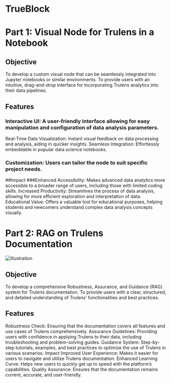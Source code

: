 # TrueBlock
# Part 1: Visual Node for Trulens in a Notebook
##  Objective
To develop a custom visual node that can be seamlessly integrated into Jupyter notebooks or similar environments.
To provide users with an intuitive, drag-and-drop interface for incorporating Trulens analytics into their data pipelines.

## Features
### Interactive UI: A user-friendly interface allowing for easy manipulation and configuration of data analysis parameters.
Real-Time Data Visualization: Instant visual feedback on data processing and analysis, aiding in quicker insights.
Seamless Integration: Effortlessly embeddable in popular data science notebooks.


### Customization: Users can tailor the node to suit specific project needs.
##Impact
###Enhanced Accessibility: Makes advanced data analytics more accessible to a broader range of users, including those with limited coding skills.
Increased Productivity: Streamlines the process of data analysis, allowing for more efficient exploration and interpretation of data.
Educational Value: Offers a valuable tool for educational purposes, helping students and newcomers understand complex data analysis concepts visually.



# Part 2: RAG on Trulens Documentation
![Illustration](https://github.com/Qredence/Trueblock/assets/60674042/0db405c2-79ee-434a-a4ee-ea8529647a00)


## Objective
To develop a comprehensive Robustness, Assurance, and Guidance (RAG) system for Trulens documentation.
To provide users with a clear, structured, and detailed understanding of Trulens’ functionalities and best practices.

## Features
Robustness Check: Ensuring that the documentation covers all features and use cases of Trulens comprehensively.
Assurance Guidelines: Providing users with confidence in applying Trulens to their data, including troubleshooting and problem-solving guides.
Guidance System: Step-by-step tutorials, examples, and best practices to optimize the use of Trulens in various scenarios.
Impact
Improved User Experience: Makes it easier for users to navigate and utilize Trulens documentation.
Enhanced Learning Curve: Helps new users to quickly get up to speed with the platform’s capabilities.
Quality Assurance: Ensures that the documentation remains current, accurate, and user-friendly.
